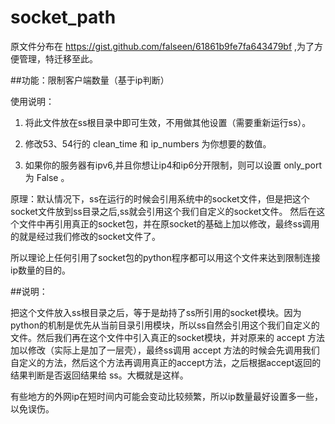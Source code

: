 # socket_path
原文件分布在 https://gist.github.com/falseen/61861b9fe7fa643479bf ,为了方便管理，特迁移至此。
 
##功能：限制客户端数量（基于ip判断）

使用说明：

1. 将此文件放在ss根目录中即可生效，不用做其他设置（需要重新运行ss）。

2. 修改53、54行的 clean_time 和 ip_numbers 为你想要的数值。

3. 如果你的服务器有ipv6,并且你想让ip4和ip6分开限制，则可以设置 only_port 为 False 。

原理：默认情况下，ss在运行的时候会引用系统中的socket文件，但是把这个socket文件放到ss目录之后,ss就会引用这个我们自定义的socket文件。
      然后在这个文件中再引用真正的socket包，并在原socket的基础上加以修改，最终ss调用的就是经过我们修改的socket文件了。

 所以理论上任何引用了socket包的python程序都可以用这个文件来达到限制连接ip数量的目的。
 
 
##说明：

把这个文件放入ss根目录之后，等于是劫持了ss所引用的socket模块。因为python的机制是优先从当前目录引用模块，所以ss自然会引用这个我们自定义的文件。然后我们再在这个文件中引入真正的socket模块，并对原来的 accept 方法加以修改（实际上是加了一层壳），最终ss调用 accept 方法的时候会先调用我们自定义的方法，然后这个方法再调用真正的accept方法，之后根据accept返回的结果判断是否返回结果给 ss。大概就是这样。

有些地方的外网ip在短时间内可能会变动比较频繁，所以ip数量最好设置多一些，以免误伤。
